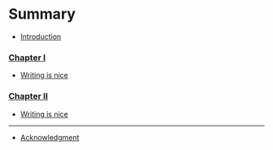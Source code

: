 # Summary

- [Introduction](README.md)

### [Chapter I](chapter-1/README.md)

- [Writing is nice](chapter-1/something.md)

### [Chapter II](chapter-2/README.md)

- [Writing is nice](chapter-2/something.md)

---

- [Acknowledgment](acknowledgment/README.md)
